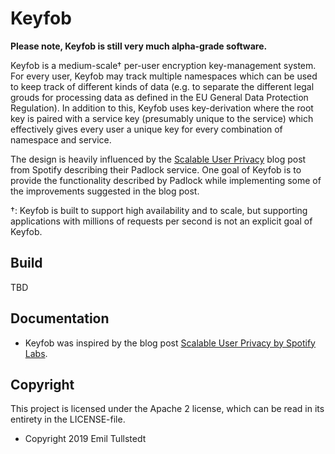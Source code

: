 # Keyfob

**Please note, Keyfob is still very much alpha-grade software.**

Keyfob is a medium-scale† per-user encryption key-management system.
For every user, Keyfob may track multiple namespaces which can be used
to keep track of different kinds of data (e.g. to separate the different
legal grouds for processing data as defined in the
EU General Data Protection Regulation). In addition to this, Keyfob uses
key-derivation where the root key is paired with a service key (presumably
unique to the service) which effectively gives every user a unique key for
every combination of namespace and service.

The design is heavily influenced by the [Scalable User Privacy](https://labs.spotify.com/2018/09/18/scalable-user-privacy/)
blog post from Spotify describing their Padlock service. One goal of Keyfob
is to provide the functionality described by Padlock while implementing some
of the improvements suggested in the blog post.

†: Keyfob is built to support high availability and to scale, but supporting
applications with millions of requests per second is not an explicit goal
of Keyfob.

## Build

TBD

## Documentation

- Keyfob was inspired by the blog post [Scalable User Privacy by Spotify Labs](https://labs.spotify.com/2018/09/18/scalable-user-privacy/).

## Copyright

This project is licensed under the Apache 2 license, which can be read in its
entirety in the LICENSE-file.

- Copyright 2019 Emil Tullstedt
